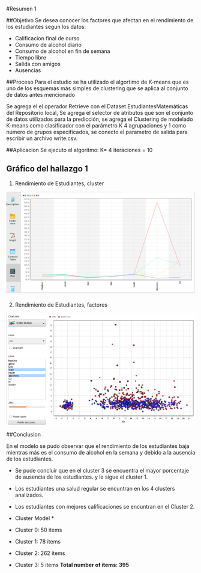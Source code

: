 #Resumen 1

##Objetivo 
Se desea conocer los factores que afectan en el rendimiento de los estudiantes segun los datos: 

* Calificacion final de curso 
* Consumo de alcohol diario 
* Consumo de alcohol en fin de semana
* Tiempo libre 
* Salida con  amigos 
* Ausencias

##Proceso
Para el estudio se ha utilizado el algortimo de K-means que es uno de los esquemas más simples de clustering  que se aplica al conjunto de datos antes mencionado
 

Se agrega el el operador Retrieve con el Dataset EstudiantesMatemáticas del Repositorio local, Se agrega el selector de atributos que son el conjunto de datos utilizados para la predicción, se agrega el Clustering de modelado K-means como clasificador con el parámetro K 4 agrupaciones y 1 como número de grupos especificados, se conecto el parametro de salida para escribir un archivo write.csv. 

##Aplicacion
Se ejecuto el algoritmo: 
K= 4 
iteraciones = 10

## Gráfico del hallazgo 1

1. Rendimiento de Estudiantes, cluster

![Rendimiento de Estudiantes, cluster](https://github.com/CarminaHerrera/uasb_analytics/blob/master/Resultado1.png "Rendimiento de Estudiantes, cluster")

2. Rendimiento de Estudiantes, factores

![Rendimiento de Estudiantes, factores](https://github.com/CarminaHerrera/uasb_analytics/blob/master/Resultado1.1.png "Rendimiento de Estudiantes, factores")

##Conclusion

En el modelo se pudo observar que el rendimiento de los estudiantes baja mientras más es el consumo de alcohol en la semana y debido a la ausencia de los estudiantes. 
* Se pude concluir que en el cluster 3 se encuentra el mayor porcentaje de ausencia de los estudiantes. y le sigue el cluster 1. 
* Los estudiantes una salud regular se encuntran en los 4 clusters analizados.
* Los estudiantes con mejores calificaciones se encuntran en el Cluster 2. 


* Cluster Model *
 * Cluster 0: 50 items
 * Cluster 1: 78 items
 * Cluster 2: 262 items
 * Cluster 3: 5 items
**Total number of items: 395**

